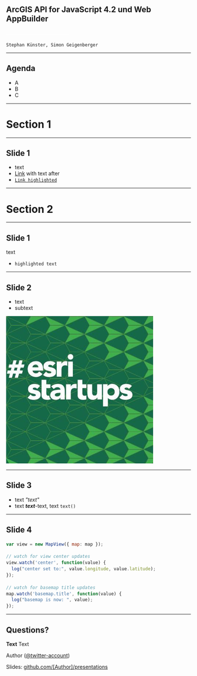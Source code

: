 <!-- .slide: class="title" -->

## ArcGIS API for JavaScript 4.2 und Web AppBuilder

![separator](images/separator.png)

`Stephan Künster, Simon Geigenberger`

---

## Agenda

- A
- B
- C

---

<!-- .slide: class="section" -->

# Section 1

---

## Slide 1

- text
- [Link](//www.arcgis.com) with text after
- [`Link highlighted`](//www.arcgis.com)

---

<!-- .slide: class="section" -->

# Section 2

---

## Slide 1

text
- `highlighted text`

---

## Slide 2

- text
 - subtext
 
![Picture-text](images/esri-startup-program.jpg)

---

## Slide 3

- text _"text"_
- text **_text_**-text, text `text()`

---

## Slide 4

```js
var view = new MapView({ map: map });

// watch for view center updates
view.watch('center', function(value) {
  log("center set to:", value.longitude, value.latitude);
});

// watch for basemap title updates
map.watch('basemap.title', function(value) {
  log("basemap is now: ", value);
});
```

---

## Questions?

**Text** Text

Author ([@twitter-account](https://twitter.com/twitter-account))

Slides: [github.com/[Author]/presentations](https://github.com/[Author]/presentations)

